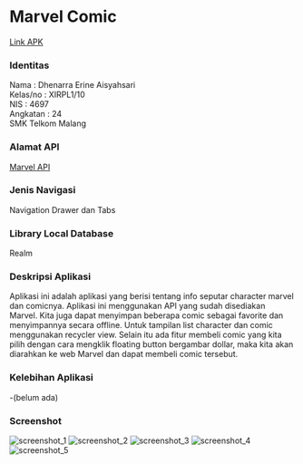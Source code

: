 # Marvel Comic
[Link APK](https://drive.google.com/file/d/0B7xIYAbPNmFEdDlhbGpfSXdYVlE/view?usp=sharing)

### Identitas
Nama : Dhenarra Erine Aisyahsari<br>
Kelas/no : XIRPL1/10<br>
NIS : 4697<br>
Angkatan : 24<br>
SMK Telkom Malang

### Alamat API
[Marvel API]( http://developer.marvel.com/)

### Jenis Navigasi
Navigation Drawer dan Tabs

### Library Local Database
Realm

### Deskripsi Aplikasi
Aplikasi ini adalah aplikasi yang berisi tentang info seputar character marvel dan comicnya. Aplikasi ini menggunakan API yang sudah 
disediakan Marvel. Kita juga dapat menyimpan beberapa comic sebagai favorite dan menyimpannya secara offline. Untuk tampilan list
character dan comic menggunakan recycler view. Selain itu ada fitur membeli comic yang kita pilih dengan cara mengklik floating button 
bergambar dollar, maka kita akan diarahkan ke web Marvel dan dapat membeli comic tersebut.

### Kelebihan Aplikasi
-(belum ada)

### Screenshot
![screenshot_1](http://i.imgur.com/dEvEWTU.png)
![screenshot_2](http://i.imgur.com/Uy5qnPr.png)
![screenshot_3](http://i.imgur.com/R9JVPij.png)
![screenshot_4](http://i.imgur.com/qAxq6SO.png)
![screenshot_5](http://i.imgur.com/9w9yHvu.png)
